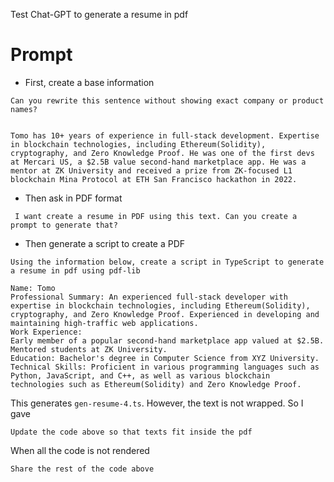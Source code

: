 Test Chat-GPT to generate a resume in pdf

# Prompt

- First, create a base information

```
Can you rewrite this sentence without showing exact company or product names?


Tomo has 10+ years of experience in full-stack development. Expertise in blockchain technologies, including Ethereum(Solidity), cryptography, and Zero Knowledge Proof. He was one of the first devs at Mercari US, a $2.5B value second-hand marketplace app. He was a mentor at ZK University and received a prize from ZK-focused L1 blockchain Mina Protocol at ETH San Francisco hackathon in 2022.
```

- Then ask in PDF format

```
 I want create a resume in PDF using this text. Can you create a prompt to generate that?
```

- Then generate a script to create a PDF

```
Using the information below, create a script in TypeScript to generate a resume in pdf using pdf-lib

Name: Tomo
Professional Summary: An experienced full-stack developer with expertise in blockchain technologies, including Ethereum(Solidity), cryptography, and Zero Knowledge Proof. Experienced in developing and maintaining high-traffic web applications.
Work Experience:
Early member of a popular second-hand marketplace app valued at $2.5B.
Mentored students at ZK University.
Education: Bachelor's degree in Computer Science from XYZ University.
Technical Skills: Proficient in various programming languages such as Python, JavaScript, and C++, as well as various blockchain technologies such as Ethereum(Solidity) and Zero Knowledge Proof.
```

This generates `gen-resume-4.ts`. However, the text is not wrapped. So I gave

```
Update the code above so that texts fit inside the pdf
```

When all the code is not rendered

```
Share the rest of the code above
```
